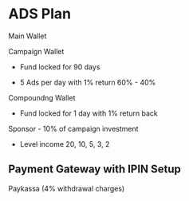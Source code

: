 #  ADS Plan

Main Wallet

Campaign Wallet

- Fund locked for 90 days

- 5 Ads per day with 1% return 60% - 40%

Compoundng Wallet

- Fund locked for 1 day with 1% return back

Sponsor - 10% of campaign investment

- Level income 20, 10, 5, 3, 2

## Payment Gateway with IPIN Setup

Paykassa (4% withdrawal charges)